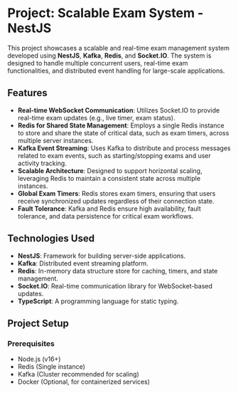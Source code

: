 # Project: Scalable Exam System - NestJS

This project showcases a scalable and real-time exam management system developed using **NestJS**, **Kafka**, **Redis**, and **Socket.IO**. The system is designed to handle multiple concurrent users, real-time exam functionalities, and distributed event handling for large-scale applications.

## Features

- **Real-time WebSocket Communication**: Utilizes Socket.IO to provide real-time exam updates (e.g., live timer, exam status).
- **Redis for Shared State Management**: Employs a single Redis instance to store and share the state of critical data, such as exam timers, across multiple server instances.
- **Kafka Event Streaming**: Uses Kafka to distribute and process messages related to exam events, such as starting/stopping exams and user activity tracking.
- **Scalable Architecture**: Designed to support horizontal scaling, leveraging Redis to maintain a consistent state across multiple instances.
- **Global Exam Timers**: Redis stores exam timers, ensuring that users receive synchronized updates regardless of their connection state.
- **Fault Tolerance**: Kafka and Redis ensure high availability, fault tolerance, and data persistence for critical exam workflows.

## Technologies Used

- **NestJS**: Framework for building server-side applications.
- **Kafka**: Distributed event streaming platform.
- **Redis**: In-memory data structure store for caching, timers, and state management.
- **Socket.IO**: Real-time communication library for WebSocket-based updates.
- **TypeScript**: A programming language for static typing.

## Project Setup

### Prerequisites

- Node.js (v16+)
- Redis (Single instance)
- Kafka (Cluster recommended for scaling)
- Docker (Optional, for containerized services)
